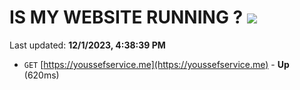 # IS MY WEBSITE RUNNING ? [![](https://img.shields.io/static/v1?label=Sponsor&message=%E2%9D%A4&logo=GitHub&color=%23fe8e86)](https://github.com/sponsors/<username>)

Last updated: **12/1/2023, 4:38:39 PM**

- `GET` [https://youssefservice.me](https://youssefservice.me) - **Up** (620ms)
